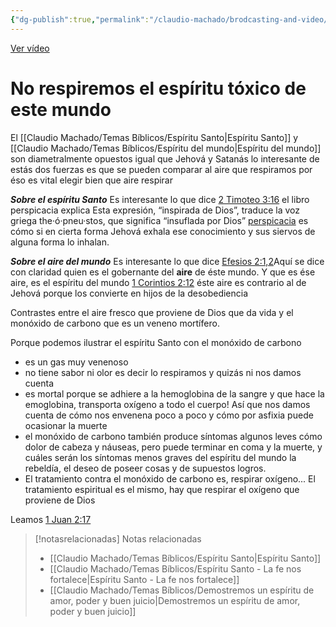 ```yaml
---
{"dg-publish":true,"permalink":"/claudio-machado/brodcasting-and-video/el-aire-toxico/","title":"El aire tóxico","tags":["aire","tóxico","video","brodcasting"]}
---
```


[Ver vídeo](https://www.jw.org/finder?srcid=jwlshare&wtlocale=S&lank=pub-jwbvod25_9_VIDEO)

# No respiremos el espíritu tóxico de este mundo 

El [[Claudio Machado/Temas Bíblicos/Espíritu Santo\|Espíritu Santo]] y [[Claudio Machado/Temas Bíblicos/Espíritu del mundo\|Espíritu del mundo]] son diametralmente opuestos igual que Jehová y Satanás lo interesante de estás dos fuerzas es que se pueden comparar al aire que respiramos por éso es vital elegir bien que aire respirar 

***Sobre el espíritu Santo***
Es interesante lo que dice [2 Timoteo 3:16](https://wol.jw.org/es/wol/b/r4/lp-s/nwtsty/55/3#v=55:3:16) el libro perspicacia explica Esta expresión, “inspirada de Dios”, traduce la voz griega the·ó·pneu·stos, que significa “insuflada por Dios” [perspicacia](https://wol.jw.org/es/wol/d/r4/lp-s/1200000724) es cómo si en cierta forma Jehová exhala ese conocimiento y sus siervos de alguna forma lo inhalan.

***Sobre el aire del mundo***
Es interesante lo que dice [Efesios 2:1,2](https://wol.jw.org/es/wol/b/r4/lp-s/nwtsty/49/2#v=49:2:1-49:2:2)Aquí se dice con claridad quien es el gobernante del **aire** de éste mundo. Y que es ése aire, es el espíritu del mundo [1 Corintios 2:12](https://wol.jw.org/es/wol/b/r4/lp-s/nwtsty/46/2#v=46:2:12)  éste aire es contrario al de Jehová porque los convierte en hijos de la desobediencia 

Contrastes entre el aire fresco que proviene de Dios que da vida y el monóxido de carbono que es un veneno mortífero.

Porque podemos ilustrar el espíritu Santo con el monóxido de carbono 
- es un gas muy venenoso 
- no tiene sabor ni olor es decir lo respiramos y quizás ni nos damos cuenta
- es mortal porque se adhiere a la hemoglobina de la sangre y que hace la emoglobina, transporta oxígeno a todo el cuerpo! Así que nos damos cuenta de cómo nos envenena poco a poco y cómo por asfixia puede ocasionar la muerte 
- el monóxido de carbono también produce síntomas algunos leves cómo dolor de cabeza y náuseas, pero puede terminar en coma y la muerte, y cuáles serán los síntomas menos graves del espíritu del mundo la rebeldía, el deseo de poseer cosas y de supuestos logros.
- El tratamiento contra el monóxido de carbono es, respirar oxígeno... El tratamiento espiritual es el mismo, hay que respirar el oxígeno que proviene de Dios 

Leamos [1 Juan 2:17](https://wol.jw.org/es/wol/b/r4/lp-s/nwtsty/62/2#v=62:2:17) 



> [!notasrelacionadas] Notas relacionadas
> - [[Claudio Machado/Temas Bíblicos/Espíritu Santo\|Espíritu Santo]]
> - [[Claudio Machado/Temas Bíblicos/Espíritu Santo - La fe nos fortalece\|Espíritu Santo - La fe nos fortalece]]
> - [[Claudio Machado/Temas Bíblicos/Demostremos un espíritu de amor, poder y buen juicio\|Demostremos un espíritu de amor, poder y buen juicio]]

